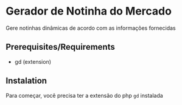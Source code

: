 # Gerador de Notinha do Mercado

Gere notinhas dinâmicas de acordo com as informações fornecidas

## Prerequisites/Requirements

- gd (extension)

## Instalation

Para começar, você precisa ter a extensão do php `gd` instalada